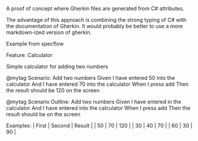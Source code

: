 A proof of concept where Gherkin files are generated from C# attributes.

The advantage of this approach is combining the strong typing of C# with the documentation of Gherkin. 
It would probably be better to use a more markdown-ized version of gherkin.

Example from specflow

Feature: Calculator

Simple calculator for adding two numbers

@mytag
Scenario: Add two numbers
Given I have entered 50 into the calculator
And I have entered 70 into the calculator
When I press add
Then the result should be 120 on the screen

@mytag
Scenario Outline: Add two numbers
Given I have entered <First> in the calculator
And I have entered <Second> into the calculator
When I press add
Then the result should be <Result> on the screen

Examples:
  | First | Second | Result |
  | 50    | 70     | 120    |
  | 30    | 40     | 70     |
  | 60    | 30     | 90     |

  

